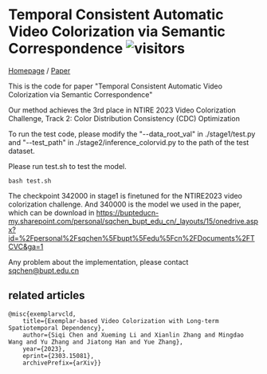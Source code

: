 # Temporal Consistent Automatic Video Colorization via Semantic Correspondence ![visitors](https://visitor-badge.glitch.me/badge?page_id=bupt-ai-cz.TCVC)
[Homepage](https://bupt-ai-cz.github.io/TCVC/)
/
[Paper](https://arxiv.org/pdf/2305.07904.pdf)

This is the code for paper "Temporal Consistent Automatic Video Colorization via Semantic Correspondence"

Our method achieves the 3rd place in NTIRE 2023 Video Colorization Challenge, Track 2: Color Distribution Consistency (CDC) Optimization

To run the test code, please modify the "--data_root_val" in ./stage1/test.py  and  "--test_path" in ./stage2/inference_colorvid.py to the path of the test dataset.

Please run test.sh to test the model.

    bash test.sh

The checkpoint 342000 in stage1 is finetuned for the NTIRE2023 video colorization challenge. And 340000 is the model we used in the paper, which can be download in https://bupteducn-my.sharepoint.com/personal/sqchen_bupt_edu_cn/_layouts/15/onedrive.aspx?id=%2Fpersonal%2Fsqchen%5Fbupt%5Fedu%5Fcn%2FDocuments%2FTCVC&ga=1

Any problem about the implementation, please contact sqchen@bupt.edu.cn



## related articles

    @misc{exemplarvcld,      
        title={Exemplar-based Video Colorization with Long-term Spatiotemporal Dependency},       
        author={Siqi Chen and Xueming Li and Xianlin Zhang and Mingdao Wang and Yu Zhang and Jiatong Han and Yue Zhang},      
        year={2023},      
        eprint={2303.15081},      
        archivePrefix={arXiv}}

